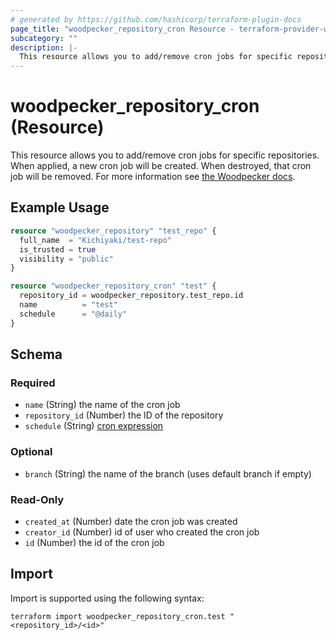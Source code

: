 ```yaml
---
# generated by https://github.com/hashicorp/terraform-plugin-docs
page_title: "woodpecker_repository_cron Resource - terraform-provider-woodpecker"
subcategory: ""
description: |-
  This resource allows you to add/remove cron jobs for specific repositories. When applied, a new cron job will be created. When destroyed, that cron job will be removed. For more information see the Woodpecker docs https://woodpecker-ci.org/docs/usage/cron.
---
```


# woodpecker_repository_cron (Resource)

This resource allows you to add/remove cron jobs for specific repositories. When applied, a new cron job will be created. When destroyed, that cron job will be removed. For more information see [the Woodpecker docs](https://woodpecker-ci.org/docs/usage/cron).

## Example Usage

```terraform
resource "woodpecker_repository" "test_repo" {
  full_name  = "Kichiyaki/test-repo"
  is_trusted = true
  visibility = "public"
}

resource "woodpecker_repository_cron" "test" {
  repository_id = woodpecker_repository.test_repo.id
  name          = "test"
  schedule      = "@daily"
}
```

<!-- schema generated by tfplugindocs -->
## Schema

### Required

- `name` (String) the name of the cron job
- `repository_id` (Number) the ID of the repository
- `schedule` (String) [cron expression](https://pkg.go.dev/github.com/robfig/cron#hdr-CRON_Expression_Format)

### Optional

- `branch` (String) the name of the branch (uses default branch if empty)

### Read-Only

- `created_at` (Number) date the cron job was created
- `creator_id` (Number) id of user who created the cron job
- `id` (Number) the id of the cron job

## Import

Import is supported using the following syntax:

```shell
terraform import woodpecker_repository_cron.test "<repository_id>/<id>"
```
